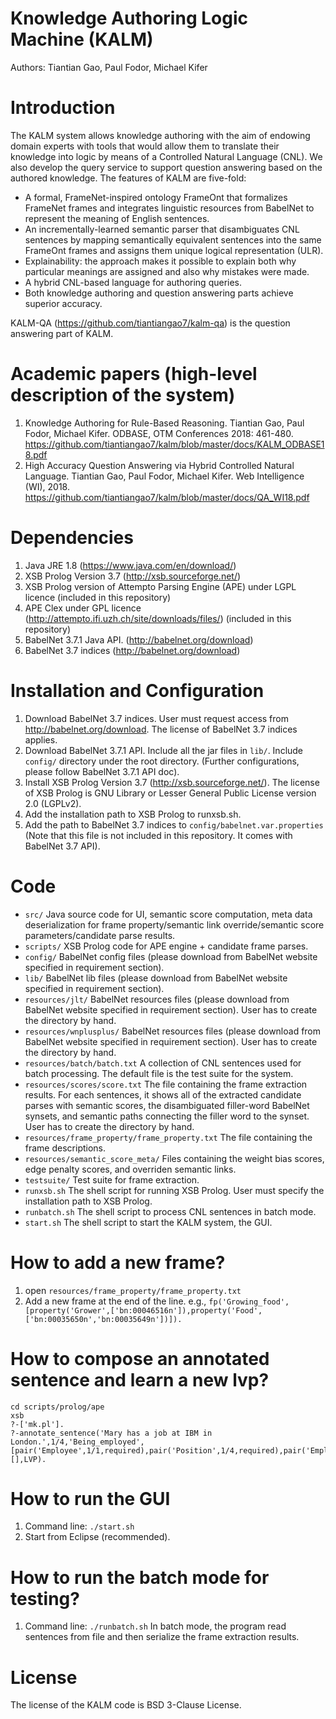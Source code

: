# Knowledge Authoring Logic Machine (KALM)
Authors: Tiantian Gao, Paul Fodor, Michael Kifer

# Introduction
The KALM system allows knowledge authoring with the aim of endowing domain experts with tools that would allow them to translate their knowledge into logic by means of a Controlled Natural Language (CNL). We also develop the query service to support question answering based on the authored knowledge. The features of KALM are five-fold:
* A formal, FrameNet-inspired ontology FrameOnt that formalizes FrameNet frames and integrates linguistic resources from BabelNet to represent the meaning of English sentences.
* An incrementally-learned semantic parser that disambiguates CNL sentences by mapping semantically equivalent sentences into the same FrameOnt frames and assigns them unique logical representation (ULR). 
* Explainability: the approach makes it possible to explain both why particular meanings are assigned and also why mistakes were made.
* A hybrid CNL-based language for authoring queries.
* Both knowledge authoring and question answering parts achieve superior accuracy.

KALM-QA (https://github.com/tiantiangao7/kalm-qa) is the question answering part of KALM.

# Academic papers (high-level description of the system)
1. Knowledge Authoring for Rule-Based Reasoning. Tiantian Gao, Paul Fodor, Michael Kifer. ODBASE, OTM Conferences 2018: 461-480.  https://github.com/tiantiangao7/kalm/blob/master/docs/KALM_ODBASE18.pdf
2. High Accuracy Question Answering via Hybrid Controlled Natural Language. Tiantian Gao, Paul Fodor, Michael Kifer. Web Intelligence (WI), 2018. https://github.com/tiantiangao7/kalm/blob/master/docs/QA_WI18.pdf

# Dependencies
1. Java JRE 1.8 (https://www.java.com/en/download/)
2. XSB Prolog Version 3.7 (http://xsb.sourceforge.net/)
3. XSB Prolog version of Attempto Parsing Engine (APE) under LGPL licence (included in this repository)
4. APE Clex under GPL licence (http://attempto.ifi.uzh.ch/site/downloads/files/) (included in this repository)
5. BabelNet 3.7.1 Java API. (http://babelnet.org/download)
6. BabelNet 3.7 indices (http://babelnet.org/download)


# Installation and Configuration
1. Download BabelNet 3.7 indices. User must request access from http://babelnet.org/download. The license of BabelNet 3.7 indices applies.
2. Download BabelNet 3.7.1 API. Include all the jar files in `lib/`. Include `config/` directory under the root directory. (Further configurations, please follow BabelNet 3.7.1 API doc).
3. Install XSB Prolog Version 3.7 (http://xsb.sourceforge.net/). The license of XSB Prolog is GNU Library or Lesser General Public License version 2.0 (LGPLv2).
1. Add the installation path to XSB Prolog to runxsb.sh.
2. Add the path to BabelNet 3.7 indices to `config/babelnet.var.properties` (Note that this file is not included in this repository. It comes with BabelNet 3.7 API).

# Code
* `src/` Java source code for UI, semantic score computation, meta data deserialization for frame property/semantic link override/semantic score parameters/candidate parse results.
* `scripts/` XSB Prolog code for APE engine + candidate frame parses.
* `config/` BabelNet config files (please download from BabelNet website specified in requirement section).
* `lib/` BabelNet lib files (please download from BabelNet website specified in requirement section).
* `resources/jlt/` BabelNet resources files (please download from BabelNet website specified in requirement section). User has to create the directory by hand.
* `resources/wnplusplus/` BabelNet resources files (please download from BabelNet website specified in requirement section). User has to create the directory by hand.
* `resources/batch/batch.txt` A collection of CNL sentences used for batch processing. The default file is the test suite for the system.
* `resources/scores/score.txt` The file containing the frame extraction results. For each sentences, it shows all of the extracted candidate parses with semantic scores, the disambiguated filler-word BabelNet synsets, and semantic paths connecting the filler word to the synset. User has to create the directory by hand. 
* `resources/frame_property/frame_property.txt` The file containing the frame descriptions.
* `resources/semantic_score_meta/` Files containing the weight bias scores, edge penalty scores, and overriden semantic links.
* `testsuite/` Test suite for frame extraction.
* `runxsb.sh` The shell script for running XSB Prolog. User must specify the installation path to XSB Prolog.
* `runbatch.sh` The shell script to process CNL sentences in batch mode.
* `start.sh` The shell script to start the KALM system, the GUI.

# How to add a new frame?
1. open `resources/frame_property/frame_property.txt`
2. Add a new frame at the end of the line. e.g., 
   `fp('Growing_food',[property('Grower',['bn:00046516n']),property('Food',['bn:00035650n','bn:00035649n'])]).` 

# How to compose an annotated sentence and learn a new lvp?
```
cd scripts/prolog/ape
xsb
?-['mk.pl'].
?-annotate_sentence('Mary has a job at IBM in London.',1/4,'Being_employed',[pair('Employee',1/1,required),pair('Position',1/4,required),pair('Employer',1/6,optional),pair('Place',1/8,optional)],[],LVP).
```

# How to run the GUI
1. Command line: `./start.sh`
2. Start from Eclipse (recommended).

# How to run the batch mode for testing?
1. Command line: `./runbatch.sh`
In batch mode, the program read sentences from file and then serialize the frame extraction results.

# License
The license of the KALM code is BSD 3-Clause License.
